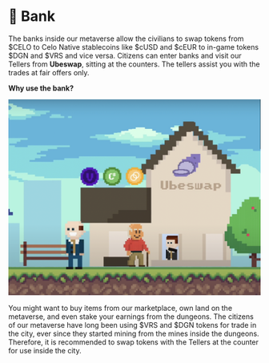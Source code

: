 # 🏦 Bank

The banks inside our metaverse allow the civilians to swap tokens from $CELO to Celo Native stablecoins like $cUSD and $cEUR to in-game tokens $DGN and $VRS and vice versa. Citizens can enter banks and visit our Tellers from **Ubeswap**, sitting at the counters. The tellers assist you with the trades at fair offers only.

**Why use the bank?**

![](<../../.gitbook/assets/image (1) (1) (1).png>)

You might want to buy items from our marketplace, own land on the metaverse, and even stake your earnings from the dungeons. The citizens of our metaverse have long been using $VRS and $DGN tokens for trade in the city, ever since they started mining from the mines inside the dungeons. Therefore, it is recommended to swap tokens with the Tellers at the counter for use inside the city.

